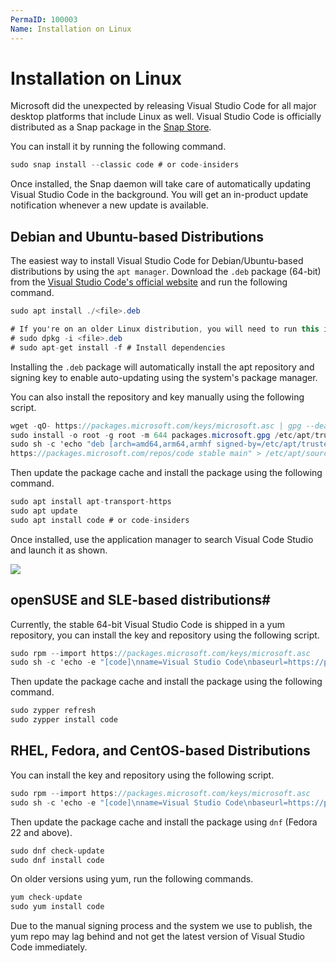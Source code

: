 ```yaml
---
PermaID: 100003
Name: Installation on Linux
---
```


# Installation on Linux

Microsoft did the unexpected by releasing Visual Studio Code for all major desktop platforms that include Linux as well. Visual Studio Code is officially distributed as a Snap package in the [Snap Store]().

You can install it by running the following command.

```csharp
sudo snap install --classic code # or code-insiders
```

Once installed, the Snap daemon will take care of automatically updating Visual Studio Code in the background. You will get an in-product update notification whenever a new update is available.

## Debian and Ubuntu-based Distributions

The easiest way to install Visual Studio Code for Debian/Ubuntu-based distributions by using the `apt manager`. Download the `.deb` package (64-bit) from the [Visual Studio Code's official website](https://code.visualstudio.com/Download) and run the following command.

```csharp
sudo apt install ./<file>.deb

# If you're on an older Linux distribution, you will need to run this instead:
# sudo dpkg -i <file>.deb
# sudo apt-get install -f # Install dependencies
```

Installing the `.deb` package will automatically install the apt repository and signing key to enable auto-updating using the system's package manager. 

You can also install the repository and key manually using the following script.

```csharp
wget -qO- https://packages.microsoft.com/keys/microsoft.asc | gpg --dearmor > packages.microsoft.gpg
sudo install -o root -g root -m 644 packages.microsoft.gpg /etc/apt/trusted.gpg.d/
sudo sh -c 'echo "deb [arch=amd64,arm64,armhf signed-by=/etc/apt/trusted.gpg.d/packages.microsoft.gpg] 
https://packages.microsoft.com/repos/code stable main" > /etc/apt/sources.list.d/vscode.list'
```

Then update the package cache and install the package using the following command.

```csharp
sudo apt install apt-transport-https
sudo apt update
sudo apt install code # or code-insiders
```

Once installed, use the application manager to search Visual Code Studio and launch it as shown.

<img src="https://raw.githubusercontent.com/zzzprojects/learn-orm/master/tutorials/visual-studio-code/images/installation-on-linux-1.png">

## openSUSE and SLE-based distributions#

Currently, the stable 64-bit Visual Studio Code is shipped in a yum repository, you can install the key and repository using the following script.

```csharp
sudo rpm --import https://packages.microsoft.com/keys/microsoft.asc
sudo sh -c 'echo -e "[code]\nname=Visual Studio Code\nbaseurl=https://packages.microsoft.com/yumrepos/vscode\nenabled=1\ntype=rpm-md\ngpgcheck=1\ngpgkey=https://packages.microsoft.com/keys/microsoft.asc" > /etc/zypp/repos.d/vscode.repo'
```

Then update the package cache and install the package using the following command.

```csharp
sudo zypper refresh
sudo zypper install code
```

## RHEL, Fedora, and CentOS-based Distributions

You can install the key and repository using the following script.

```csharp
sudo rpm --import https://packages.microsoft.com/keys/microsoft.asc
sudo sh -c 'echo -e "[code]\nname=Visual Studio Code\nbaseurl=https://packages.microsoft.com/yumrepos/vscode\nenabled=1\ngpgcheck=1\ngpgkey=https://packages.microsoft.com/keys/microsoft.asc" > /etc/yum.repos.d/vscode.repo'
```
Then update the package cache and install the package using `dnf` (Fedora 22 and above).

```csharp
sudo dnf check-update
sudo dnf install code
```

On older versions using yum, run the following commands.

```csharp
yum check-update
sudo yum install code
```

Due to the manual signing process and the system we use to publish, the yum repo may lag behind and not get the latest version of Visual Studio Code immediately.
